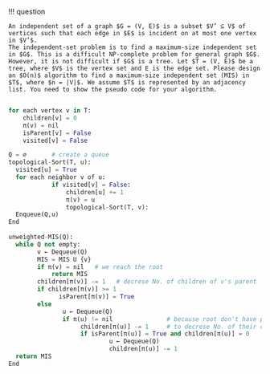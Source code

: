 !!! question

    An independent set of a graph $G = (V, E)$ is a subset $V’ ⊆ V$ of vertices such that each edge in $E$ is incident on at most one vertex in $V’$.
    The independent-set problem is to find a maximum-size independent set in $G$. This is a difficult NP-complete problem for general graph $G$.
    However, it is not difficult if $G$ is a tree. Let $T = (V, E)$ be a tree, where $V$ is the vertex set and E is the edge set. Please design an $O(n)$ algorithm to find a maximum-size independent set (MIS) in $T$, where $n = |V|$. We assume $T$ is represented by an adjacency list. You need to show the pseudo code for your algorithm. 

```python

for each vertex v in T:  
    children[v] = 0
    π(v) = nil
    isParent[v] = False
    visited[v] = False

Q = ∅       # create a queue
topological-Sort(T, u):
  visited[u] = True
  for each neighbor v of u:
            if visited[v] = False:
                children[u] += 1
                π(v) = u
                topological-Sort(T, v):
  Enqueue(Q,u)
End
                
unweighted-MIS(Q):
  while Q not empty:
        v ← Dequeue(Q)
        MIS = MIS U {v}
        if π(v) = nil   # we reach the root
            return MIS 
        children[π(v)] -= 1   # decrese No. of children of v's parent 
        if children[π(v)] >= 1
              isParent[π(v)] = True
        else 
               u ← Dequeue(Q)
               if π(u) != nil               # because root don't have parent
                    children[π(u)] -= 1     # to decrese No. of their children
                    if isParent[π(u)] = True and children[π(u)] = 0
                            u ← Dequeue(Q)
                            children[π(u)] -= 1
  return MIS                            
End
```
